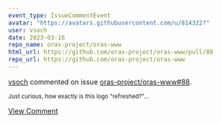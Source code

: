 ```yaml
---
event_type: IssueCommentEvent
avatar: "https://avatars.githubusercontent.com/u/814322?"
user: vsoch
date: 2023-03-16
repo_name: oras-project/oras-www
html_url: https://github.com/oras-project/oras-www/pull/88
repo_url: https://github.com/oras-project/oras-www
---
```


<a href='https://github.com/vsoch' target='_blank'>vsoch</a> commented on issue <a href='https://github.com/oras-project/oras-www/pull/88' target='_blank'>oras-project/oras-www#88</a>.

<small>Just curious, how exactly is this logo "refreshed?"...</small>

<a href='https://github.com/oras-project/oras-www/pull/88' target='_blank'>View Comment</a>